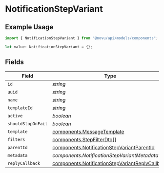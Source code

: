 # NotificationStepVariant

## Example Usage

```typescript
import { NotificationStepVariant } from "@novu/api/models/components";

let value: NotificationStepVariant = {};
```

## Fields

| Field                                                                                                              | Type                                                                                                               | Required                                                                                                           | Description                                                                                                        |
| ------------------------------------------------------------------------------------------------------------------ | ------------------------------------------------------------------------------------------------------------------ | ------------------------------------------------------------------------------------------------------------------ | ------------------------------------------------------------------------------------------------------------------ |
| `id`                                                                                                               | *string*                                                                                                           | :heavy_minus_sign:                                                                                                 | N/A                                                                                                                |
| `uuid`                                                                                                             | *string*                                                                                                           | :heavy_minus_sign:                                                                                                 | N/A                                                                                                                |
| `name`                                                                                                             | *string*                                                                                                           | :heavy_minus_sign:                                                                                                 | N/A                                                                                                                |
| `templateId`                                                                                                       | *string*                                                                                                           | :heavy_minus_sign:                                                                                                 | N/A                                                                                                                |
| `active`                                                                                                           | *boolean*                                                                                                          | :heavy_minus_sign:                                                                                                 | N/A                                                                                                                |
| `shouldStopOnFail`                                                                                                 | *boolean*                                                                                                          | :heavy_minus_sign:                                                                                                 | N/A                                                                                                                |
| `template`                                                                                                         | [components.MessageTemplate](../../models/components/messagetemplate.md)                                           | :heavy_minus_sign:                                                                                                 | N/A                                                                                                                |
| `filters`                                                                                                          | [components.StepFilterDto](../../models/components/stepfilterdto.md)[]                                             | :heavy_minus_sign:                                                                                                 | N/A                                                                                                                |
| `parentId`                                                                                                         | [components.NotificationStepVariantParentId](../../models/components/notificationstepvariantparentid.md)           | :heavy_minus_sign:                                                                                                 | N/A                                                                                                                |
| `metadata`                                                                                                         | *components.NotificationStepVariantMetadata*                                                                       | :heavy_minus_sign:                                                                                                 | N/A                                                                                                                |
| `replyCallback`                                                                                                    | [components.NotificationStepVariantReplyCallback](../../models/components/notificationstepvariantreplycallback.md) | :heavy_minus_sign:                                                                                                 | N/A                                                                                                                |